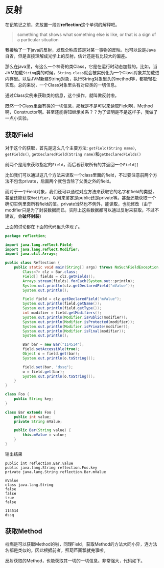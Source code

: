 # 反射

在记笔记之前，先放置一段对**reflection**这个单词的解释吧。

> something that shows what something else is like, or that is a sign of a particular situation

我接触了一下java的反射，发现全称应该是对某一事物的反映。也可以说是Java自省，但是直接理解成光学上的反射，估计还是有比较大的偏差。

那么在java里，有这么一个神奇的类Class，它是在运行时动态加载的。比如，当JVM加载`String`类的时候，`String.class`就会被实例化为一个Class对象并加载进内存里。以后JVM新建String对象，执行String对象里头的method等，都能轻松实现。总的来说，一个Class对象里头有对应类的一切信息。

通过Class实例来获取类的信息，这个操作，就叫做反射啦。

既然一个Class里面有类的一切信息，那我是不是可以来读取Field啊，Method啊，Constructor啊。甚至还能得知继承关系？？为了证明是不是这样子，我做了一点小实验。

## 获取Field

对于这个的获取，首先是这么几个主要方法: `getField(String name)`, `getFields()`, `getDeclaredField(String name)`和`getDeclaredFields()`

前两个是用来获取指定的`Field`，而后者获取所有的并返回一个`Field[]`

比如我们可以通过这几个方法来读取一个class里面的field，不过要注意前两个方法不包含private，后面两个就包含除了父类之外的field。

而对于一个Field对象，我们还可以通过对应方法来获取它的名字和field的类型，甚至还能获取`Modifier`，以用来鉴定是public还是private等。甚至还能获取一个确切实例里面所有field的值。private当然也不例外，能读取，也能修改（由于modifier只是为了封装数据而已，实际上这些数据都可以通过反射来获取，不过不建议，会**破坏封装**）

上面的讨论都在下面的代码里头体现了。

``` java
package reflection;

import java.lang.reflect.Field;
import java.lang.reflect.Modifier;
import java.util.Arrays;

public class Reflection {
    public static void main(String[] args) throws NoSuchFieldException, IllegalAccessException {
        Class<?> clz = Bar.class;
        Field[] fields = clz.getFields();
        Arrays.stream(fields).forEach(System.out::println);
        System.out.println(clz.getDeclaredField("mValue"));
        System.out.println();

        Field field = clz.getDeclaredField("mValue");
        System.out.println(field.getName());
        System.out.println(field.getType());
        int modifier = field.getModifiers();
        System.out.println(Modifier.isPublic(modifier));
        System.out.println(Modifier.isProtected(modifier));
        System.out.println(Modifier.isPrivate(modifier));
        System.out.println(Modifier.isFinal(modifier));
        System.out.println();

        Bar bar = new Bar("114514");
        field.setAccessible(true);
        Object o = field.get(bar);
        System.out.println(o.toString());

        field.set(bar, "dssq");
        o = field.get(bar);
        System.out.println(o.toString());
    }
}

class Foo {
    public String key;
}

class Bar extends Foo {
    public int value;
    private String mValue;

    public Bar(String value) {
        this.mValue = value;
    }
}
```

输出结果

``` shell
public int reflection.Bar.value
public java.lang.String reflection.Foo.key
private java.lang.String reflection.Bar.mValue

mValue
class java.lang.String
false
false
true
false

114514
dssq
```

## 获取Method

档燃是可以获取Method的啦，同理Field，获取Method的方法大同小异，连方法名都是类似的。因此根据前者，照葫芦画瓢就完事啦。

反射获取的Method，也能获取其一切的一切信息。非常强大，代码如下。

``` java

```